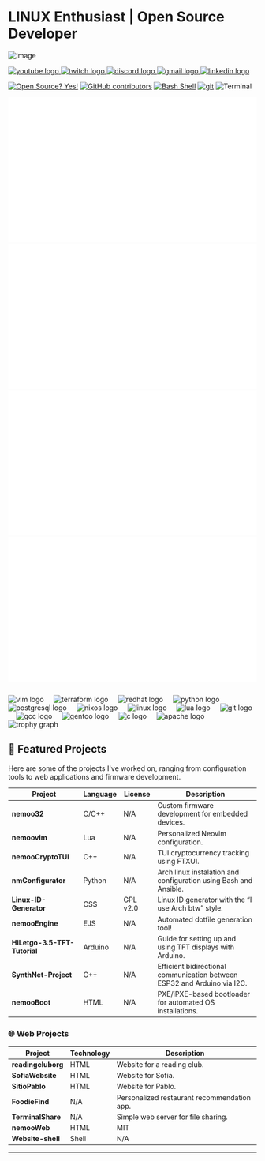 #  LINUX Enthusiast | Open Source Developer 



![image](https://github.com/user-attachments/assets/13dc7925-794e-4b1d-9258-a57623e35217)

<div align="left">
  <a href="https://www.youtube.com/@capi_nemoo" target="_blank">
    <img src="https://img.shields.io/static/v1?message=Youtube&logo=youtube&label=&color=FF0000&logoColor=white&labelColor=&style=for-the-badge" height="35" alt="youtube logo"  />
  </a>
  <a href="https://help.twitch.tv/s/article/supported-browsers?language=en_US" target="_blank">
    <img src="https://img.shields.io/static/v1?message=Twitch&logo=twitch&label=&color=9146FF&logoColor=white&labelColor=&style=for-the-badge" height="35" alt="twitch logo"  />
  </a>
  <a href="https://discord.gg/qjFvc7eXQW" target="_blank">
    <img src="https://img.shields.io/static/v1?message=Discord&logo=discord&label=&color=7289DA&logoColor=white&labelColor=&style=for-the-badge" height="35" alt="discord logo"  />
  </a>
  <a href="	renatorr.work@gmail.com" target="_blank">
    <img src="https://img.shields.io/static/v1?message=Gmail&logo=gmail&label=&color=D14836&logoColor=white&labelColor=&style=for-the-badge" height="35" alt="gmail logo"  />
  </a>
  <a href="https://www.linkedin.com/in/renato-ramirez-563bb5273/" target="_blank">
    <img src="https://img.shields.io/static/v1?message=LinkedIn&logo=linkedin&label=&color=0077B5&logoColor=white&labelColor=&style=for-the-badge" height="35" alt="linkedin logo"  />
  </a>
</div>

[![Open Source? Yes!](https://badgen.net/badge/Open%20Source%20%3F/Yes%21/blue?icon=github)](https://github.com/Naereen/badges/) [![GitHub contributors](https://img.shields.io/github/contributors/Naereen/badges.svg)](https://GitHub.com/Naereen/badges/graphs/contributors/)
 [![Bash Shell](https://badges.frapsoft.com/bash/v1/bash.png?v=103)](https://github.com/ellerbrock/open-source-badges/) [![git](https://img.shields.io/badge/--F05032?logo=git&logoColor=ffffff)](http://git-scm.com/) ![Terminal](https://badgen.net/badge/icon/terminal?icon=terminal&label)



![](https://raw.githubusercontent.com/capi-nemoo/github-stats/master/generated/overview.svg#gh-dark-mode-only) 
![](https://raw.githubusercontent.com/capi-nemoo/github-stats/master/generated/languages.svg#gh-dark-mode-only)
![](https://raw.githubusercontent.com/capi-nemoo/github-stats/master/generated/overview.svg#gh-light-mode-only)
![](https://raw.githubusercontent.com/capi-nemoo/github-stats/master/generated/languages.svg#gh-light-mode-only)

###

<div align="left">
  <img src="https://cdn.jsdelivr.net/gh/devicons/devicon/icons/vim/vim-original.svg" height="30" alt="vim logo"  />
  <img width="12" />
  <img src="https://cdn.jsdelivr.net/gh/devicons/devicon/icons/terraform/terraform-original.svg" height="30" alt="terraform logo"  />
  <img width="12" />
  <img src="https://cdn.jsdelivr.net/gh/devicons/devicon/icons/redhat/redhat-original.svg" height="30" alt="redhat logo"  />
  <img width="12" />
  <img src="https://cdn.jsdelivr.net/gh/devicons/devicon/icons/python/python-original.svg" height="30" alt="python logo"  />
  <img width="12" />
  <img src="https://cdn.jsdelivr.net/gh/devicons/devicon/icons/postgresql/postgresql-original.svg" height="30" alt="postgresql logo"  />
  <img width="12" />
  <img src="https://cdn.jsdelivr.net/gh/devicons/devicon/icons/nixos/nixos-original.svg" height="30" alt="nixos logo"  />
  <img width="12" />
  <img src="https://cdn.jsdelivr.net/gh/devicons/devicon/icons/linux/linux-original.svg" height="30" alt="linux logo"  />
  <img width="12" />
  <img src="https://cdn.jsdelivr.net/gh/devicons/devicon/icons/lua/lua-original.svg" height="30" alt="lua logo"  />
  <img width="12" />
  <img src="https://cdn.jsdelivr.net/gh/devicons/devicon/icons/git/git-original.svg" height="30" alt="git logo"  />
  <img width="12" />
  <img src="https://cdn.jsdelivr.net/gh/devicons/devicon/icons/gcc/gcc-original.svg" height="30" alt="gcc logo"  />
  <img width="12" />
  <img src="https://cdn.jsdelivr.net/gh/devicons/devicon/icons/gentoo/gentoo-plain.svg" height="30" alt="gentoo logo"  />
  <img width="12" />
  <img src="https://cdn.jsdelivr.net/gh/devicons/devicon/icons/c/c-original.svg" height="30" alt="c logo"  />
  <img width="12" />
  <img src="https://cdn.jsdelivr.net/gh/devicons/devicon/icons/apache/apache-original.svg" height="30" alt="apache logo"  />
</div>

<div align="left">
  <img src="https://github-profile-trophy.vercel.app?username=capi-nemoo&theme=nord&column=-1&row=1&margin-w=8&margin-h=8&no-bg=true&no-frame=true&order=4" height="150" alt="trophy graph"  />
</div>

## 🚀 Featured Projects  
Here are some of the projects I've worked on, ranging from configuration tools to web applications and firmware development.  

| Project                 | Language  | License        | Description |
|-------------------------|----------|---------------|-------------|
| **nemoo32**             | C/C++    | N/A           | Custom firmware development for embedded devices. |
| **nemoovim**            | Lua      | N/A           | Personalized Neovim configuration. |
| **nemooCryptoTUI**      | C++      | N/A           | TUI cryptocurrency tracking using FTXUI. |
| **nmConfigurator**      | Python     | N/A           | Arch linux instalation and configuration using Bash and Ansible. |
| **Linux-ID-Generator**  | CSS      | GPL v2.0      | Linux ID generator with the “I use Arch btw” style. |
| **nemooEngine**         | EJS      | N/A           | Automated dotfile generation tool! |
| **HiLetgo-3.5-TFT-Tutorial** | Arduino | N/A   | Guide for setting up and using TFT displays with Arduino. |
| **SynthNet-Project**    | C++      | N/A           | Efficient bidirectional communication between ESP32 and Arduino via I2C. |
| **nemooBoot**          | HTML     | N/A           | PXE/iPXE-based bootloader for automated OS installations. |

### 🌐 Web Projects  
| Project            | Technology | Description |
|--------------------|------------|-------------|
| **readingcluborg** | HTML       | Website for a reading club. |
| **SofiaWebsite**   | HTML       | Website for Sofia. |
| **SitioPablo**     | HTML       | Website for Pablo. |
| **FoodieFind**     | N/A        | Personalized restaurant recommendation app. |
| **TerminalShare**  | N/A        | Simple web server for file sharing. |
| **nemooWeb**       | HTML     | MIT           | Personal portfolio and blog. |
| **Website-shell**       | Shell    | N/A           | Resume in a terminal-style "neofetch" format. |

---








